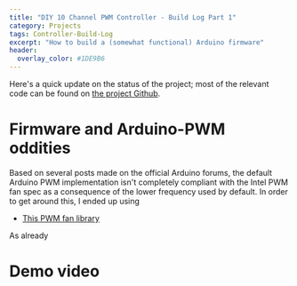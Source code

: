 ```yaml
---
title: "DIY 10 Channel PWM Controller - Build Log Part 1"
category: Projects
tags: Controller-Build-Log
excerpt: "How to build a (somewhat functional) Arduino firmware"
header:
  overlay_color: #1DE9B6
---
```

Here's a quick update on the status of the project; most of the relevant code can be found on [the project Github](https://github.com/elu00/PWMduino).
# Firmware and Arduino-PWM oddities
Based on several posts made on the official Arduino forums, the default Arduino PWM implementation isn't completely compliant with the Intel PWM fan spec as a consequence of the lower frequency used by default.
In order to get around this, I ended up using  

- [This PWM fan library](https://google.com)

As already 

# Demo video
